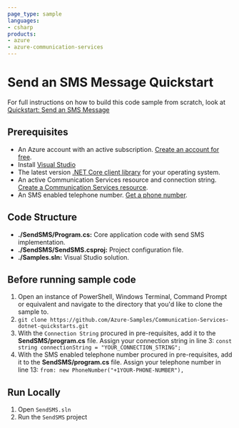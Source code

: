 ```yaml
---
page_type: sample
languages:
- csharp
products:
- azure
- azure-communication-services
---
```



# Send an SMS Message Quickstart

For full instructions on how to build this code sample from scratch, look at [Quickstart: Send an SMS Message](https://docs.microsoft.com/azure/communication-services/quickstarts/telephony/send?pivots=programming-language-csharp)

## Prerequisites

- An Azure account with an active subscription. [Create an account for free](https://azure.microsoft.com/free/?WT.mc_id=A261C142F). 
- Install [Visual Studio](https://visualstudio.microsoft.com/downloads/)
- The latest version [.NET Core client library](https://dotnet.microsoft.com/download/dotnet-core) for your operating system.
- An active Communication Services resource and connection string. [Create a Communication Services resource](https://docs.microsoft.com/azure/communication-services/quickstarts/create-communication-resource?tabs=windows&pivots=platform-net).
- An SMS enabled telephone number. [Get a phone number](https://docs.microsoft.com/azure/communication-services/quickstarts/telephony/get-phone-number?pivots=programming-language-csharp).

## Code Structure

- **./SendSMS/Program.cs:** Core application code with send SMS implementation.
- **./SendSMS/SendSMS.csproj:** Project configuration file.
- **./Samples.sln:** Visual Studio solution.

## Before running sample code

1. Open an instance of PowerShell, Windows Terminal, Command Prompt or equivalent and navigate to the directory that you'd like to clone the sample to.
2. `git clone https://github.com/Azure-Samples/Communication-Services-dotnet-quickstarts.git`
3. With the `Connection String` procured in pre-requisites, add it to the **SendSMS/program.cs** file. Assign your connection string in line 3:
   ```const string connectionString = "YOUR_CONNECTION_STRING";```
4. With the SMS enabled telephone number procured in pre-requisites, add it to the **SendSMS/program.cs** file. Assign your telephone number in line 13:
   ```from: new PhoneNumber("+1YOUR-PHONE-NUMBER"),```

## Run Locally

1. Open `SendSMS.sln`
2. Run the `SendSMS` project
